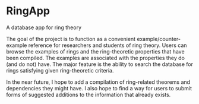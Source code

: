 RingApp
=======

A database app for ring theory

The goal of the project is to function as a convenient example/counter-example reference for researchers and students of ring theory. Users can browse the examples of rings and the ring-theoretic properties that have been compiled. The examples are associated with the properties they do (and do not) have. The major feature is the ability to search the database for rings satisfying given ring-theoretic criteria.

In the near future, I hope to add a compilation of ring-related theorems and dependencies they might have. I also hope to find a way for users to submit forms of suggested additions to the information that already exists.
